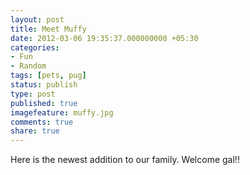 ```yaml
---
layout: post
title: Meet Muffy
date: 2012-03-06 19:35:37.000000000 +05:30
categories:
- Fun
- Random
tags: [pets, pug]
status: publish
type: post
published: true
imagefeature: muffy.jpg
comments: true
share: true
---
```

<p>Here is the newest addition to our family. Welcome gal!! </p>
